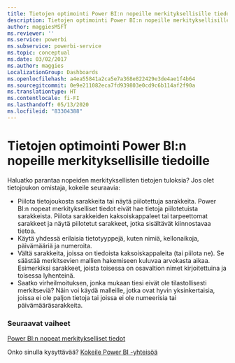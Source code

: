```yaml
---
title: Tietojen optimointi Power BI:n nopeille merkityksellisille tiedoille
description: Tietojen optimointi Power BI:n nopeille merkityksellisille tiedoille. Jos Power BI ei löydä tiedoistasi merkityksellisiä tietoja, kokeile näitä neuvoja
author: maggiesMSFT
ms.reviewer: ''
ms.service: powerbi
ms.subservice: powerbi-service
ms.topic: conceptual
ms.date: 03/02/2017
ms.author: maggies
LocalizationGroup: Dashboards
ms.openlocfilehash: a4ea55841a2ca5e7a368e822429e3de4ae1f4b64
ms.sourcegitcommit: 0e9e211082eca7fd939803e0cd9c6b114af2f90a
ms.translationtype: HT
ms.contentlocale: fi-FI
ms.lasthandoff: 05/13/2020
ms.locfileid: "83304388"
---
```

# <a name="optimize-your-data-for-power-bi-quick-insights"></a>Tietojen optimointi Power BI:n nopeille merkityksellisille tiedoille
Haluatko parantaa nopeiden merkityksellisten tietojen tuloksia?  Jos olet tietojoukon omistaja, kokeile seuraavia:

* Piilota tietojoukosta sarakkeita tai näytä piilotettuja sarakkeita. Power BI:n nopeat merkitykselliset tiedot eivät hae tietoja piilotetuista sarakkeista.  Piilota sarakkeiden kaksoiskappaleet tai tarpeettomat sarakkeet ja näytä piilotetut sarakkeet, jotka sisältävät kiinnostavaa tietoa.
* Käytä yhdessä erilaisia tietotyyppejä, kuten nimiä, kellonaikoja, päivämääriä ja numeroita.
* Vältä sarakkeita, joissa on tiedoista kaksoiskappaleita (tai piilota ne).  Se säästää merkitsevien mallien hakemiseen kuluvaa arvokasta aikaa.  Esimerkiksi sarakkeet, joista toisessa on osavaltion nimet kirjoitettuina ja toisessa lyhenteinä.
* Saatko virheilmoituksen, jonka mukaan tiesi eivät ole tilastollisesti merkitseviä?  Näin voi käydä malleille, jotka ovat hyvin yksinkertaisia, joissa ei ole paljon tietoja tai joissa ei ole numeerisia tai päivämääräsarakkeita.

### <a name="next-steps"></a>Seuraavat vaiheet
[Power BI:n nopeat merkitykselliset tiedot](../consumer/end-user-insights.md)

Onko sinulla kysyttävää? [Kokeile Power BI -yhteisöä](https://community.powerbi.com/)
